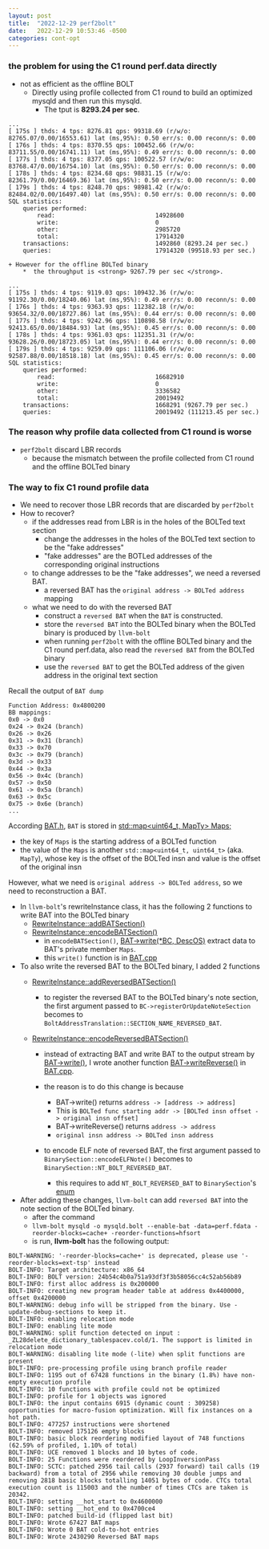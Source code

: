 ```yaml
---
layout: post
title:  "2022-12-29 perf2bolt"
date:   2022-12-29 10:53:46 -0500
categories: cont-opt 
---
```


### the problem for using the C1 round perf.data directly
- not as efficient as the offline BOLT
	+ Directly using profile collected from C1 round to build an optimized mysqld and then run this mysqld.
		* The tput is <strong>8293.24 per sec</strong>.
```
...
[ 175s ] thds: 4 tps: 8276.81 qps: 99318.69 (r/w/o: 82765.07/0.00/16553.61) lat (ms,95%): 0.50 err/s: 0.00 reconn/s: 0.00
[ 176s ] thds: 4 tps: 8370.55 qps: 100452.66 (r/w/o: 83711.55/0.00/16741.11) lat (ms,95%): 0.49 err/s: 0.00 reconn/s: 0.00
[ 177s ] thds: 4 tps: 8377.05 qps: 100522.57 (r/w/o: 83768.47/0.00/16754.10) lat (ms,95%): 0.50 err/s: 0.00 reconn/s: 0.00
[ 178s ] thds: 4 tps: 8234.68 qps: 98831.15 (r/w/o: 82361.79/0.00/16469.36) lat (ms,95%): 0.50 err/s: 0.00 reconn/s: 0.00
[ 179s ] thds: 4 tps: 8248.70 qps: 98981.42 (r/w/o: 82484.02/0.00/16497.40) lat (ms,95%): 0.50 err/s: 0.00 reconn/s: 0.00
SQL statistics:
    queries performed:
        read:                            14928600
        write:                           0
        other:                           2985720
        total:                           17914320
    transactions:                        1492860 (8293.24 per sec.)
    queries:                             17914320 (99518.93 per sec.)
```
	+ However for the offline BOLTed binary
		*  the throughput is <strong> 9267.79 per sec </strong>.
```
...
[ 175s ] thds: 4 tps: 9119.03 qps: 109432.36 (r/w/o: 91192.30/0.00/18240.06) lat (ms,95%): 0.49 err/s: 0.00 reconn/s: 0.00
[ 176s ] thds: 4 tps: 9363.93 qps: 112382.18 (r/w/o: 93654.32/0.00/18727.86) lat (ms,95%): 0.44 err/s: 0.00 reconn/s: 0.00
[ 177s ] thds: 4 tps: 9242.96 qps: 110898.58 (r/w/o: 92413.65/0.00/18484.93) lat (ms,95%): 0.45 err/s: 0.00 reconn/s: 0.00
[ 178s ] thds: 4 tps: 9361.03 qps: 112351.31 (r/w/o: 93628.26/0.00/18723.05) lat (ms,95%): 0.44 err/s: 0.00 reconn/s: 0.00
[ 179s ] thds: 4 tps: 9259.09 qps: 111106.06 (r/w/o: 92587.88/0.00/18518.18) lat (ms,95%): 0.45 err/s: 0.00 reconn/s: 0.00
SQL statistics:
    queries performed:
        read:                            16682910
        write:                           0
        other:                           3336582
        total:                           20019492
    transactions:                        1668291 (9267.79 per sec.)
    queries:                             20019492 (111213.45 per sec.)
```

### The reason why profile data collected from C1 round is worse
- `perf2bolt` discard LBR records 
	+ because the mismatch between the profile collected from C1 round and the offline BOLTed binary


### The way to fix C1 round profile data
- We need to recover those LBR records that are discarded by `perf2bolt` 
- How to recover?
	+ if the addresses read from LBR is in the holes of the BOLTed text section
		* change the addresses in the holes of the BOLTed text section to be the "fake addresses"
		* "fake addresses" are the BOTLed addresses of the corresponding original instructions 
	+ to change addresses to be the "fake addresses", we need a reversed BAT. 
		* a reversed BAT has the `original address -> BOLTed address` mapping
	+ what we need to do with the reversed BAT
		* construct a `reversed BAT`  when the `BAT` is constructed.
		* store the `reversed BAT` into the BOLTed binary when the BOLTed binary is produced by `llvm-bolt`
		* when running `perf2bolt` with the offline BOLTed binary and the C1 round perf.data, also read the `reversed BAT` from the BOLTed binary
		* use the `reversed BAT` to get the BOLTed address of the given address in the original text section


Recall the output of `BAT dump`
```
Function Address: 0x4800200
BB mappings:
0x0 -> 0x0
0x24 -> 0x24 (branch)
0x26 -> 0x26
0x31 -> 0x31 (branch)
0x33 -> 0x70
0x3c -> 0x79 (branch)
0x3d -> 0x33
0x44 -> 0x3a
0x56 -> 0x4c (branch)
0x57 -> 0x50
0x61 -> 0x5a (branch)
0x63 -> 0x5c
0x75 -> 0x6e (branch)
...
```

According [BAT.h](https://github.com/zyuxuan0115/llvm-project/blob/main/bolt/include/bolt/Profile/BoltAddressTranslation.h), `BAT` is stored in [std::map<uint64_t, MapTy> Maps;](https://github.com/zyuxuan0115/llvm-project/blob/main/bolt/include/bolt/Profile/BoltAddressTranslation.h#L121)
- the key of `Maps` is the starting address of a BOLTed function
- the value of the `Maps` is another `std::map<uint64_t, uint64_t>` (aka. `MapTy`), whose key is the offset of the BOLTed insn and value is the offset of the original insn

However, what we need is `original address -> BOLTed address`, so we need to reconstruction a BAT.
- In `llvm-bolt`'s rewriteInstance class, it has the following 2 functions to write BAT into the BOLTed binary
	+ [RewriteInstance::addBATSection()](https://github.com/zyuxuan0115/llvm-project/blob/main/bolt/lib/Rewrite/RewriteInstance.cpp#L4217)
	+ [RewriteInstance::encodeBATSection()](https://github.com/zyuxuan0115/llvm-project/blob/main/bolt/lib/Rewrite/RewriteInstance.cpp#L4233)
		* in `encodeBATSection()`, [BAT->write(*BC, DescOS)](https://github.com/zyuxuan0115/llvm-project/blob/main/bolt/lib/Rewrite/RewriteInstance.cpp#L4237) extract data to BAT's private member `Maps`.
		* this `write()` function is in [BAT.cpp](https://github.com/zyuxuan0115/llvm-project/blob/main/bolt/lib/Profile/BoltAddressTranslation.cpp)
- To also write the reversed BAT to the BOLTed binary, I added 2 functions
	+ [RewriteInstance::addReversedBATSection()](https://github.com/zyuxuan0115/llvm-project/blob/main/bolt/lib/Rewrite/RewriteInstance.cpp#L4224)
		* to register the reversed BAT to the BOLTed binary's note section, the first argument passed to `BC->registerOrUpdateNoteSection` becomes to `BoltAddressTranslation::SECTION_NAME_REVERSED_BAT`.
		
	+ [RewriteInstance::encodeReversedBATSection()](https://github.com/zyuxuan0115/llvm-project/blob/main/bolt/lib/Rewrite/RewriteInstance.cpp#L4250)
		* instead of extracting BAT and write BAT to the output stream by [BAT->write()](https://github.com/zyuxuan0115/llvm-project/blob/main/bolt/lib/Profile/BoltAddressTranslation.cpp#L117), I wrote another function [BAT->writeReverse()](https://github.com/zyuxuan0115/llvm-project/blob/main/bolt/lib/Profile/BoltAddressTranslation.cpp#L185) in [BAT.cpp](https://github.com/zyuxuan0115/llvm-project/blob/main/bolt/lib/Profile/BoltAddressTranslation.cpp).
		* the reason is to do this change is because
			- BAT->write() returns `address -> [address -> address]` 
			- This is `BOLTed func starting addr -> [BOLTed insn offset -> original insn offset] `
			- BAT->writeReverse() returns `address -> address` 
			- `original insn address -> BOLTed insn address`
			
		* to encode ELF note of reversed BAT, the first argument passed to `BinarySection::encodeELFNote()` becomes to `BinarySection::NT_BOLT_REVERSED_BAT`. 
			- this requires to add `NT_BOLT_REVERSED_BAT` to `BinarySection`'s [enum](https://github.com/zyuxuan0115/llvm-project/blob/main/bolt/include/bolt/Core/BinarySection.h#L485)
- After adding these changes, `llvm-bolt` can add `reversed BAT` into the note section of the BOLTed binary.
	+ after the command 
	+ `llvm-bolt mysqld -o mysqld.bolt --enable-bat -data=perf.fdata -reorder-blocks=cache+ -reorder-functions=hfsort` 
	+ is run, <strong>llvm-bolt</strong> has the following output:
```
BOLT-WARNING: '-reorder-blocks=cache+' is deprecated, please use '-reorder-blocks=ext-tsp' instead
BOLT-INFO: Target architecture: x86_64
BOLT-INFO: BOLT version: 24b54c4b0a751a93df3f3b58056cc4c52ab56b89
BOLT-INFO: first alloc address is 0x200000
BOLT-INFO: creating new program header table at address 0x4400000, offset 0x4200000
BOLT-WARNING: debug info will be stripped from the binary. Use -update-debug-sections to keep it.
BOLT-INFO: enabling relocation mode
BOLT-INFO: enabling lite mode
BOLT-WARNING: split function detected on input : _ZL28delete_dictionary_tablespacev.cold/1. The support is limited in relocation mode
BOLT-WARNING: disabling lite mode (-lite) when split functions are present
BOLT-INFO: pre-processing profile using branch profile reader
BOLT-INFO: 1195 out of 67428 functions in the binary (1.8%) have non-empty execution profile
BOLT-INFO: 10 functions with profile could not be optimized
BOLT-INFO: profile for 1 objects was ignored
BOLT-INFO: the input contains 6915 (dynamic count : 309258) opportunities for macro-fusion optimization. Will fix instances on a hot path.
BOLT-INFO: 477257 instructions were shortened
BOLT-INFO: removed 175126 empty blocks
BOLT-INFO: basic block reordering modified layout of 748 functions (62.59% of profiled, 1.10% of total)
BOLT-INFO: UCE removed 1 blocks and 10 bytes of code.
BOLT-INFO: 25 Functions were reordered by LoopInversionPass
BOLT-INFO: SCTC: patched 2956 tail calls (2937 forward) tail calls (19 backward) from a total of 2956 while removing 30 double jumps and removing 2818 basic blocks totalling 14051 bytes of code. CTCs total execution count is 115003 and the number of times CTCs are taken is 20342.
BOLT-INFO: setting __hot_start to 0x4600000
BOLT-INFO: setting __hot_end to 0x4700ce4
BOLT-INFO: patched build-id (flipped last bit)
BOLT-INFO: Wrote 67427 BAT maps
BOLT-INFO: Wrote 0 BAT cold-to-hot entries
BOLT-INFO: Wrote 2430290 Reversed BAT maps
```




